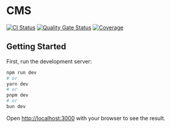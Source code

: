 # CMS

[![CI Status](https://github.com/Dobefu/cms/actions/workflows/ci.yml/badge.svg)](https://github.com/Dobefu/cms/actions/workflows/ci.yml)
[![Quality Gate Status](https://sonarcloud.io/api/project_badges/measure?project=Dobefu_cms&metric=alert_status)](https://sonarcloud.io/summary/new_code?id=Dobefu_cms)
[![Coverage](https://sonarcloud.io/api/project_badges/measure?project=Dobefu_cms&metric=coverage)](https://sonarcloud.io/summary/new_code?id=Dobefu_cms)

## Getting Started

First, run the development server:

```bash
npm run dev
# or
yarn dev
# or
pnpm dev
# or
bun dev
```

Open [http://localhost:3000](http://localhost:3000) with your browser to see the result.
